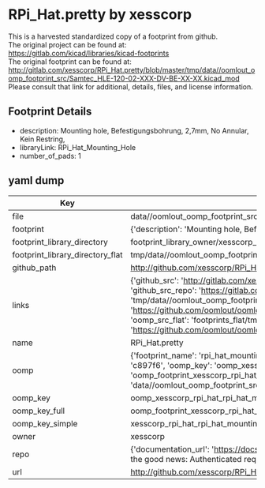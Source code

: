 # RPi_Hat.pretty by xesscorp  
This is a harvested standardized copy of a footprint from github.  
The original project can be found at:  
https://gitlab.com/kicad/libraries/kicad-footprints  
The original footprint can be found at:
http://gitlab.com/xesscorp/RPi_Hat.pretty/blob/master/tmp/data//oomlout_oomp_footprint_src/Samtec_HLE-120-02-XXX-DV-BE-XX-XX.kicad_mod
Please consult that link for additional, details, files, and license information.  
## Footprint Details
* description: Mounting hole, Befestigungsbohrung, 2,7mm, No Annular, Kein Restring,  
* libraryLink: RPi_Hat_Mounting_Hole  
* number_of_pads: 1  
## yaml dump  
| Key | Value |  
| --- | --- |  
| file | data//oomlout_oomp_footprint_src/RPi_Hat.pretty/RPi_Hat_Mounting_Hole.kicad_mod |  
| footprint | {'description': 'Mounting hole, Befestigungsbohrung, 2,7mm, No Annular, Kein Restring,', 'libraryLink': 'RPi_Hat_Mounting_Hole', 'number_of_pads': 1} |  
| footprint_library_directory | footprint_library_owner/xesscorp_RPi_Hat.pretty |  
| footprint_library_directory_flat | tmp/data//oomlout_oomp_footprint_src/footprints_flat/xesscorp_rpi_hat_rpi_hat_mounting_hole/working |  
| github_path | http://github.com/xesscorp/RPi_Hat.pretty/blob/master/tmp/data//oomlout_oomp_footprint_src/RPi_Hat_Mounting_Hole.kicad_mod |  
| links | {'github_src': 'http://gitlab.com/xesscorp/RPi_Hat.pretty/blob/master/tmp/data//oomlout_oomp_footprint_src/Samtec_HLE-120-02-XXX-DV-BE-XX-XX.kicad_mod', 'github_src_repo': 'https://gitlab.com/kicad/libraries/kicad-footprints', 'oomp_bot': 'tmp/data//oomlout_oomp_footprint_src/footprints/xesscorp_rpi_hat_rpi_hat_mounting_hole/working', 'oomp_bot_github': 'https://github.com/oomlout/oomlout_oomp_footprint_bot/tree/main/tmp/data//oomlout_oomp_footprint_src/footprints/xesscorp_rpi_hat_rpi_hat_mounting_hole/working', 'oomp_src_flat': 'footprints_flat/tmp/data//oomlout_oomp_footprint_src/footprints_flat/xesscorp_rpi_hat_rpi_hat_mounting_hole/working', 'oomp_src_flat_github': 'https://github.com/oomlout/oomlout_oomp_footprint_src/tree/main/tmp/data//oomlout_oomp_footprint_src/footprints_flat/xesscorp_rpi_hat_rpi_hat_mounting_hole/working'} |  
| name | RPi_Hat.pretty |  
| oomp | {'footprint_name': 'rpi_hat_mounting_hole', 'library_name': 'rpi_hat', 'md5': 'c897f67381d564c55cd6c4eaa3edbe28', 'md5_10': 'c897f67381', 'md5_5': 'c897f', 'md5_6': 'c897f6', 'oomp_key': 'oomp_xesscorp_rpi_hat_rpi_hat_mounting_hole', 'oomp_key_extra': 'oomp_footprint_xesscorp_rpi_hat_rpi_hat_mounting_hole', 'oomp_key_full': 'oomp_footprint_xesscorp_rpi_hat_rpi_hat_mounting_hole_c897f6', 'oomp_key_simple': 'xesscorp_rpi_hat_rpi_hat_mounting_hole', 'original_filename': 'data//oomlout_oomp_footprint_src/RPi_Hat.pretty/RPi_Hat_Mounting_Hole.kicad_mod', 'owner_name': 'xesscorp'} |  
| oomp_key | oomp_xesscorp_rpi_hat_rpi_hat_mounting_hole |  
| oomp_key_full | oomp_footprint_xesscorp_rpi_hat_rpi_hat_mounting_hole |  
| oomp_key_simple | xesscorp_rpi_hat_rpi_hat_mounting_hole |  
| owner | xesscorp |  
| repo | {'documentation_url': 'https://docs.github.com/rest/overview/resources-in-the-rest-api#rate-limiting', 'message': "API rate limit exceeded for 84.66.142.224. (But here's the good news: Authenticated requests get a higher rate limit. Check out the documentation for more details.)"} |  
| url | http://github.com/xesscorp/RPi_Hat.pretty |  


